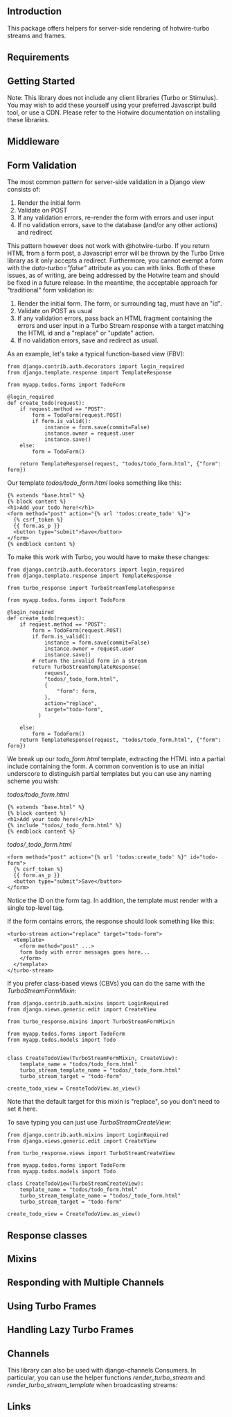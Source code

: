 ## Introduction

This package offers helpers for server-side rendering of hotwire-turbo streams and frames.

## Requirements

## Getting Started

Note: This library does not include any client libraries (Turbo or Stimulus). You may wish to add these yourself using your preferred Javascript build tool, or use a CDN. Please refer to the Hotwire documentation on installing these libraries.

## Middleware

## Form Validation

The most common pattern for server-side validation in a Django view consists of:

1. Render the initial form
2. Validate on POST
3. If any validation errors, re-render the form with errors and user input
4. If no validation errors, save to the database (and/or any other actions) and redirect

This pattern however does not work with @hotwire-turbo. If you return HTML from a form post, a Javascript error will be thrown by the Turbo Drive library as it only accepts a redirect. Furthermore, you cannot exempt a form with the *data-turbo="false"* attribute as you can with links. Both of these issues, as of writing, are being addressed by the Hotwire team and should be fixed in a future release. In the meantime, the acceptable approach for "traditional" form validation is:

1. Render the initial form. The form, or surrounding tag, must have an "id".
2. Validate on POST as usual
3. If any validation errors, pass back an HTML fragment containing the errors and user input in a Turbo Stream response with a target matching the HTML id and a "replace" or "update" action.
4. If no validation errors, save and redirect as usual.

As an example, let's take a typical function-based view (FBV):

```
from django.contrib.auth.decorators import login_required
from django.template.response import TemplateResponse

from myapp.todos.forms import TodoForm

@login_required
def create_todo(request):
    if request.method == "POST":
        form = TodoForm(request.POST)
        if form.is_valid():
            instance = form.save(commit=False)
            instance.owner = request.user
            instance.save()
    else:
        form = TodoForm()

    return TemplateResponse(request, "todos/todo_form.html", {"form": form})
```

Our template *todos/todo_form.html* looks something like this:

```
{% extends "base.html" %}
{% block content %}
<h1>Add your todo here!</h1>
<form method="post" action="{% url 'todos:create_todo' %}">
  {% csrf_token %}
  {{ form.as_p }}
  <button type="submit">Save</button>
</form>
{% endblock content %}
```

To make this work with Turbo, you would have to make these changes:

```
from django.contrib.auth.decorators import login_required
from django.template.response import TemplateResponse

from turbo_response import TurboStreamTemplateResponse

from myapp.todos.forms import TodoForm

@login_required
def create_todo(request):
    if request.method == "POST":
        form = TodoForm(request.POST)
        if form.is_valid():
            instance = form.save(commit=False)
            instance.owner = request.user
            instance.save()
        # return the invalid form in a stream
        return TurboStreamTemplateResponse(
            request,
            "todos/_todo_form.html",
            {
                "form": form,
            },
            action="replace",
            target="todo-form",
          )

    else:
        form = TodoForm()
    return TemplateResponse(request, "todos/todo_form.html", {"form": form})
```

We break up our *todo_form.html* template, extracting the HTML into a partial include containing the form. A common convention is to use an initial underscore to distinguish partial templates but you can use any naming scheme you wish:

*todos/todo_form.html*

```
{% extends "base.html" %}
{% block content %}
<h1>Add your todo here!</h1>
{% include "todos/_todo_form.html" %}
{% endblock content %}
```

*todos/_todo_form.html*

```
<form method="post" action="{% url 'todos:create_todo' %}" id="todo-form">
  {% csrf_token %}
  {{ form.as_p }}
  <button type="submit">Save</button>
</form>
```

Notice the ID on the form tag. In addition, the template must render with a single top-level tag.

If the form contains errors, the response should look something like this:

```
<turbo-stream action="replace" target="todo-form">
  <template>
    <form method="post" ...>
    form body with error messages goes here...
    </form>
  </template>
</turbo-stream>
```

If you prefer class-based views (CBVs) you can do the same with the *TurboStreamFormMixin*:

```
from django.contrib.auth.mixins import LoginRequired
from django.views.generic.edit import CreateView

from turbo_response.mixins import TurboStreamFormMixin

from myapp.todos.forms import TodoForm
from myapp.todos.models import Todo


class CreateTodoView(TurboStreamFormMixin, CreateView):
    template_name = "todos/todo_form.html"
    turbo_stream_template_name = "todos/_todo_form.html"
    turbo_stream_target = "todo-form"

create_todo_view = CreateTodoView.as_view()
```

Note that the default target for this mixin is "replace", so you don't need to set it here.

To save typing you can just use *TurboStreamCreateView*:

```
from django.contrib.auth.mixins import LoginRequired
from django.views.generic.edit import CreateView

from turbo_response.views import TurboStreamCreateView

from myapp.todos.forms import TodoForm
from myapp.todos.models import Todo

class CreateTodoView(TurboStreamCreateView):
    template_name = "todos/todo_form.html"
    turbo_stream_template_name = "todos/_todo_form.html"
    turbo_stream_target = "todo-form"

create_todo_view = CreateTodoView.as_view()
```


## Response classes

## Mixins

## Responding with Multiple Channels

## Using Turbo Frames

## Handling Lazy Turbo Frames

## Channels

This library can also be used with django-channels Consumers. In particular, you can use the helper functions *render_turbo_stream* and *render_turbo_stream_template* when broadcasting streams:

## Links




